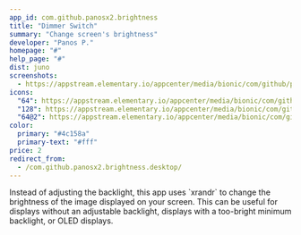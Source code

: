 ```yaml
---
app_id: com.github.panosx2.brightness
title: "Dimmer Switch"
summary: "Change screen's brightness"
developer: "Panos P."
homepage: "#"
help_page: "#"
dist: juno
screenshots:
  - https://appstream.elementary.io/appcenter/media/bionic/com/github/panosx2.brightness/6919DBE496E864A5CB82518A7DB60DE4/screenshots/image-1_orig.png
icons:
  "64": https://appstream.elementary.io/appcenter/media/bionic/com/github/panosx2.brightness/6919DBE496E864A5CB82518A7DB60DE4/icons/64x64/com.github.panosx2.brightness_com.github.panosx2.brightness.png
  "128": https://appstream.elementary.io/appcenter/media/bionic/com/github/panosx2.brightness/6919DBE496E864A5CB82518A7DB60DE4/icons/128x128/com.github.panosx2.brightness_com.github.panosx2.brightness.png
  "64@2": https://appstream.elementary.io/appcenter/media/bionic/com/github/panosx2.brightness/6919DBE496E864A5CB82518A7DB60DE4/icons/64x64@2/com.github.panosx2.brightness_com.github.panosx2.brightness.png
color:
  primary: "#4c158a"
  primary-text: "#fff"
price: 2
redirect_from:
  - /com.github.panosx2.brightness.desktop/
---
```


<p>Instead of adjusting the backlight, this app uses `xrandr` to change the brightness of the image displayed on your screen. This can be useful for displays without an adjustable backlight, displays with a too-bright minimum backlight, or OLED displays.</p>